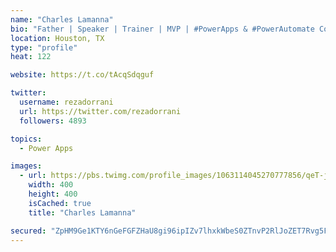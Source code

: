 ```yaml
---
name: "Charles Lamanna"
bio: "Father | Speaker | Trainer | MVP | #PowerApps & #PowerAutomate Community Super User | YouTuber Right-pointing triangle http://youtube.com/c/rezadorrani | Learn - Share - Clockwise rightwards and leftwards open circle arrows"
location: Houston, TX
type: "profile"
heat: 122

website: https://t.co/tAcqSdqguf

twitter:
  username: rezadorrani
  url: https://twitter.com/rezadorrani
  followers: 4893

topics:
  - Power Apps

images:
  - url: https://pbs.twimg.com/profile_images/1063114045270777856/qeT-jpWr_400x400.jpg
    width: 400
    height: 400
    isCached: true
    title: "Charles Lamanna"

secured: "ZpHM9Ge1KTY6nGeFGFZHaU8gi96ipIZv7lhxkWbeS0ZTnvP2RlJoZET7Rvg5FQGtXl1ElxIjBvQwumZxF1SG6jZTDdLSkwT2N+bllsZWl/LwNTU6nXWcNVxXqU3p/bwElHJpEqxYOoS35LRIbG3maQdatZbJ5JHaeAkVIdo76zJsU9+xchOffktuEM2VXNYRxK3t0HVTBVkfIT0IZgf/a1GM7x6GScwo/3zNtGDg0cxJHczSsv99NLOcncW92k89I8EKwVdSgHi75wGDB57MbuZK/X1TKFdAy3BMNc5LMDzfU/oLOsCynlC78ZwcCz16i8Lm/aRX4XaONQH6HxReVHqHE/Cv5HajP+yzCwL/u6QTYobtSGS1mNX2GlozQ/JBTcQf93LGj374VKMj6wPwTE565lcknikJfpzX9x7Dx/M=;eyt8oDj/U/f3f8ghqcofNg=="
---
```


